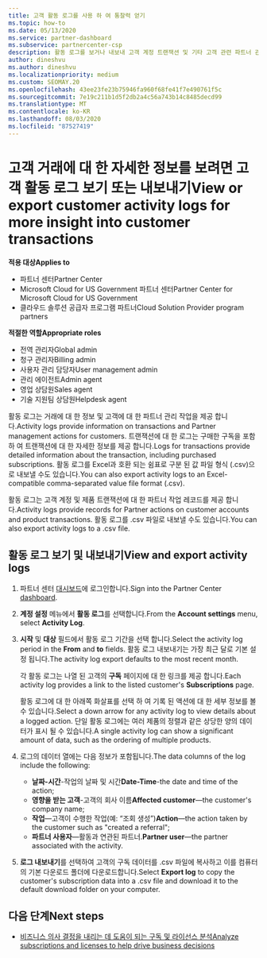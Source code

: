 ```yaml
---
title: 고객 활동 로그를 사용 하 여 통찰력 얻기
ms.topic: how-to
ms.date: 05/13/2020
ms.service: partner-dashboard
ms.subservice: partnercenter-csp
description: 활동 로그를 보거나 내보내 고객 계정 트랜잭션 및 기타 고객 관련 파트너 관리 활동에 대 한 통찰력을 얻는 방법에 대해 알아봅니다.
author: dineshvu
ms.author: dineshvu
ms.localizationpriority: medium
ms.custom: SEOMAY.20
ms.openlocfilehash: 43ee23fe23b75946fa960f68fe41f7e490761f5c
ms.sourcegitcommit: 7e19c211b1d5f2db2a4c56a743b14c8485decd99
ms.translationtype: MT
ms.contentlocale: ko-KR
ms.lasthandoff: 08/03/2020
ms.locfileid: "87527419"
---
```

# <a name="view-or-export-customer-activity-logs-for-more-insight-into-customer-transactions"></a><span data-ttu-id="a8de4-103">고객 거래에 대 한 자세한 정보를 보려면 고객 활동 로그 보기 또는 내보내기</span><span class="sxs-lookup"><span data-stu-id="a8de4-103">View or export customer activity logs for more insight into customer transactions</span></span>

<span data-ttu-id="a8de4-104">**적용 대상**</span><span class="sxs-lookup"><span data-stu-id="a8de4-104">**Applies to**</span></span>

- <span data-ttu-id="a8de4-105">파트너 센터</span><span class="sxs-lookup"><span data-stu-id="a8de4-105">Partner Center</span></span>
- <span data-ttu-id="a8de4-106">Microsoft Cloud for US Government 파트너 센터</span><span class="sxs-lookup"><span data-stu-id="a8de4-106">Partner Center for Microsoft Cloud for US Government</span></span>
- <span data-ttu-id="a8de4-107">클라우드 솔루션 공급자 프로그램 파트너</span><span class="sxs-lookup"><span data-stu-id="a8de4-107">Cloud Solution Provider program partners</span></span>

<span data-ttu-id="a8de4-108">**적절한 역할**</span><span class="sxs-lookup"><span data-stu-id="a8de4-108">**Appropriate roles**</span></span>

- <span data-ttu-id="a8de4-109">전역 관리자</span><span class="sxs-lookup"><span data-stu-id="a8de4-109">Global admin</span></span>
- <span data-ttu-id="a8de4-110">청구 관리자</span><span class="sxs-lookup"><span data-stu-id="a8de4-110">Billing admin</span></span>
- <span data-ttu-id="a8de4-111">사용자 관리 담당자</span><span class="sxs-lookup"><span data-stu-id="a8de4-111">User management admin</span></span>
- <span data-ttu-id="a8de4-112">관리 에이전트</span><span class="sxs-lookup"><span data-stu-id="a8de4-112">Admin agent</span></span>
- <span data-ttu-id="a8de4-113">영업 상담원</span><span class="sxs-lookup"><span data-stu-id="a8de4-113">Sales agent</span></span>
- <span data-ttu-id="a8de4-114">기술 지원팀 상담원</span><span class="sxs-lookup"><span data-stu-id="a8de4-114">Helpdesk agent</span></span>

<span data-ttu-id="a8de4-115">활동 로그는 거래에 대 한 정보 및 고객에 대 한 파트너 관리 작업을 제공 합니다.</span><span class="sxs-lookup"><span data-stu-id="a8de4-115">Activity logs provide information on transactions and Partner management actions for customers.</span></span> <span data-ttu-id="a8de4-116">트랜잭션에 대 한 로그는 구매한 구독을 포함 하 여 트랜잭션에 대 한 자세한 정보를 제공 합니다.</span><span class="sxs-lookup"><span data-stu-id="a8de4-116">Logs for transactions provide detailed information about the transaction, including purchased subscriptions.</span></span> <span data-ttu-id="a8de4-117">활동 로그를 Excel과 호환 되는 쉼표로 구분 된 값 파일 형식 (.csv)으로 내보낼 수도 있습니다.</span><span class="sxs-lookup"><span data-stu-id="a8de4-117">You can also export activity logs to an Excel-compatible comma-separated value file format (.csv).</span></span>

<span data-ttu-id="a8de4-118">활동 로그는 고객 계정 및 제품 트랜잭션에 대 한 파트너 작업 레코드를 제공 합니다.</span><span class="sxs-lookup"><span data-stu-id="a8de4-118">Activity logs provide records for Partner actions on customer accounts and product transactions.</span></span> <span data-ttu-id="a8de4-119">활동 로그를 .csv 파일로 내보낼 수도 있습니다.</span><span class="sxs-lookup"><span data-stu-id="a8de4-119">You can also export activity logs to a .csv file.</span></span>

## <a name="view-and-export-activity-logs"></a><span data-ttu-id="a8de4-120">활동 로그 보기 및 내보내기</span><span class="sxs-lookup"><span data-stu-id="a8de4-120">View and export activity logs</span></span>

1. <span data-ttu-id="a8de4-121">파트너 센터 [대시보드](https://partner.microsoft.com/dashboard)에 로그인합니다.</span><span class="sxs-lookup"><span data-stu-id="a8de4-121">Sign into the Partner Center [dashboard](https://partner.microsoft.com/dashboard).</span></span>

2. <span data-ttu-id="a8de4-122">**계정 설정** 메뉴에서 **활동 로그**를 선택합니다.</span><span class="sxs-lookup"><span data-stu-id="a8de4-122">From the **Account settings** menu, select **Activity Log**.</span></span>

3. <span data-ttu-id="a8de4-123">**시작** 및 **대상** 필드에서 활동 로그 기간을 선택 합니다.</span><span class="sxs-lookup"><span data-stu-id="a8de4-123">Select the activity log period in the **From** and **to** fields.</span></span> <span data-ttu-id="a8de4-124">활동 로그 내보내기는 가장 최근 달로 기본 설정 됩니다.</span><span class="sxs-lookup"><span data-stu-id="a8de4-124">The activity log export defaults to the most recent month.</span></span>

   <span data-ttu-id="a8de4-125">각 활동 로그는 나열 된 고객의 **구독** 페이지에 대 한 링크를 제공 합니다.</span><span class="sxs-lookup"><span data-stu-id="a8de4-125">Each activity log provides a link to the listed customer's **Subscriptions** page.</span></span>

   <span data-ttu-id="a8de4-126">활동 로그에 대 한 아래쪽 화살표를 선택 하 여 기록 된 액션에 대 한 세부 정보를 볼 수 있습니다.</span><span class="sxs-lookup"><span data-stu-id="a8de4-126">Select a down arrow for any activity log to view details about a logged action.</span></span> <span data-ttu-id="a8de4-127">단일 활동 로그에는 여러 제품의 정렬과 같은 상당한 양의 데이터가 표시 될 수 있습니다.</span><span class="sxs-lookup"><span data-stu-id="a8de4-127">A single activity log can show a significant amount of data, such as the ordering of multiple products.</span></span>

4. <span data-ttu-id="a8de4-128">로그의 데이터 열에는 다음 정보가 포함됩니다.</span><span class="sxs-lookup"><span data-stu-id="a8de4-128">The data columns of the log include the following:</span></span>
   - <span data-ttu-id="a8de4-129">**날짜-시간**-작업의 날짜 및 시간</span><span class="sxs-lookup"><span data-stu-id="a8de4-129">**Date-Time**-the date and time of the action;</span></span>
   - <span data-ttu-id="a8de4-130">**영향을 받는 고객**-고객의 회사 이름</span><span class="sxs-lookup"><span data-stu-id="a8de4-130">**Affected customer**—the customer's company name;</span></span>
   - <span data-ttu-id="a8de4-131">**작업**—고객이 수행한 작업(예: “조회 생성”)</span><span class="sxs-lookup"><span data-stu-id="a8de4-131">**Action**—the action taken by the customer such as "created a referral";</span></span>
   - <span data-ttu-id="a8de4-132">**파트너 사용자**—활동과 연관된 파트너.</span><span class="sxs-lookup"><span data-stu-id="a8de4-132">**Partner user**—the partner associated with the activity.</span></span>

5. <span data-ttu-id="a8de4-133">**로그 내보내기**를 선택하여 고객의 구독 데이터를 .csv 파일에 복사하고 이를 컴퓨터의 기본 다운로드 폴더에 다운로드합니다.</span><span class="sxs-lookup"><span data-stu-id="a8de4-133">Select **Export log** to copy the customer's subscription data into a .csv file and download it to the default download folder on your computer.</span></span>

## <a name="next-steps"></a><span data-ttu-id="a8de4-134">다음 단계</span><span class="sxs-lookup"><span data-stu-id="a8de4-134">Next steps</span></span>

- [<span data-ttu-id="a8de4-135">비즈니스 의사 결정을 내리는 데 도움이 되는 구독 및 라이선스 분석</span><span class="sxs-lookup"><span data-stu-id="a8de4-135">Analyze subscriptions and licenses to help drive business decisions</span></span>](analyze-subscriptions-licenses.md)
